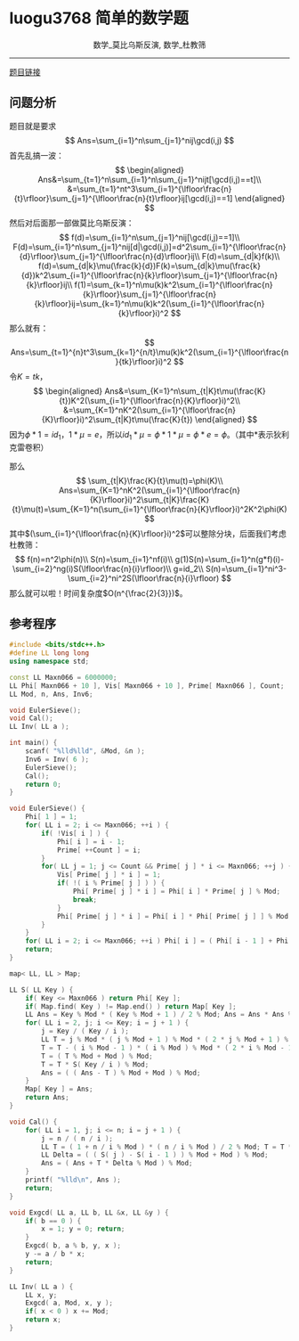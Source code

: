 # luogu3768 简单的数学题

<center>数学_莫比乌斯反演, 数学_杜教筛</center>

---

[题目链接](https://www.luogu.org/problemnew/show/P3768)

## 问题分析

题目就是要求
$$
Ans=\sum_{i=1}^n\sum_{j=1}^nij\gcd(i,j)
$$
首先乱搞一波：
$$
\begin{aligned}
Ans&=\sum_{t=1}^n\sum_{i=1}^n\sum_{j=1}^nijt[\gcd(i,j)==t]\\
&=\sum_{t=1}^nt^3\sum_{i=1}^{\lfloor\frac{n}{t}\rfloor}\sum_{j=1}^{\lfloor\frac{n}{t}\rfloor}ij[\gcd(i,j)==1]
\end{aligned}
$$
然后对后面那一部做莫比乌斯反演：
$$
f(d)=\sum_{i=1}^n\sum_{j=1}^nij[\gcd(i,j)==1]\\
F(d)=\sum_{i=1}^n\sum_{j=1}^nij[d|\gcd(i,j)]=d^2\sum_{i=1}^{\lfloor\frac{n}{d}\rfloor}\sum_{j=1}^{\lfloor\frac{n}{d}\rfloor}ij\\
F(d)=\sum_{d|k}f(k)\\
f(d)=\sum_{d|k}\mu(\frac{k}{d})F(k)=\sum_{d|k}\mu(\frac{k}{d})k^2\sum_{i=1}^{\lfloor\frac{n}{k}\rfloor}\sum_{j=1}^{\lfloor\frac{n}{k}\rfloor}ij\\
f(1)=\sum_{k=1}^n\mu(k)k^2\sum_{i=1}^{\lfloor\frac{n}{k}\rfloor}\sum_{j=1}^{\lfloor\frac{n}{k}\rfloor}ij=\sum_{k=1}^n\mu(k)k^2(\sum_{i=1}^{\lfloor\frac{n}{k}\rfloor}i)^2
$$
那么就有：
$$
Ans=\sum_{t=1}^{n}t^3\sum_{k=1}^{n/t}\mu(k)k^2(\sum_{i=1}^{\lfloor\frac{n}{tk}\rfloor}i)^2
$$
令$K=tk$，
$$
\begin{aligned}
Ans&=\sum_{K=1}^n\sum_{t|K}t\mu(\frac{K}{t})K^2(\sum_{i=1}^{\lfloor\frac{n}{K}\rfloor}i)^2\\
&=\sum_{K=1}^nK^2(\sum_{i=1}^{\lfloor\frac{n}{K}\rfloor}i)^2\sum_{t|K}t\mu(\frac{K}{t})
\end{aligned}
$$
因为$\phi*1=id_1$，$1*\mu=e$，所以$id_1*\mu=\phi*1*\mu=\phi*e=\phi$。（其中$*$表示狄利克雷卷积）

那么
$$
\sum_{t|K}\frac{K}{t}\mu(t)=\phi(K)\\
Ans=\sum_{K=1}^nK^2(\sum_{i=1}^{\lfloor\frac{n}{K}\rfloor}i)^2\sum_{t|K}\frac{K}{t}\mu(t)=\sum_{K=1}^n(\sum_{i=1}^{\lfloor\frac{n}{K}\rfloor}i)^2K^2\phi(K)
$$
其中$(\sum_{i=1}^{\lfloor\frac{n}{K}\rfloor}i)^2$可以整除分块，后面我们考虑杜教筛：
$$
f(n)=n^2\phi(n)\\
S(n)=\sum_{i=1}^nf(i)\\
g(1)S(n)=\sum_{i=1}^n(g*f)(i)-\sum_{i=2}^ng(i)S(\lfloor\frac{n}{i}\rfloor)\\
g=id_2\\
S(n)=\sum_{i=1}^ni^3-\sum_{i=2}^ni^2S(\lfloor\frac{n}{i}\rfloor)
$$
那么就可以啦！时间复杂度$O(n^{\frac{2}{3}})​$。

## 参考程序

```C++
#include <bits/stdc++.h>
#define LL long long
using namespace std;

const LL Maxn066 = 6000000;
LL Phi[ Maxn066 + 10 ], Vis[ Maxn066 + 10 ], Prime[ Maxn066 ], Count;
LL Mod, n, Ans, Inv6;

void EulerSieve();
void Cal();
LL Inv( LL a );

int main() {
    scanf( "%lld%lld", &Mod, &n );
    Inv6 = Inv( 6 );
    EulerSieve();
    Cal();
    return 0;
}

void EulerSieve() {
    Phi[ 1 ] = 1;
    for( LL i = 2; i <= Maxn066; ++i ) {
        if( !Vis[ i ] ) {
            Phi[ i ] = i - 1;
            Prime[ ++Count ] = i;
        }
        for( LL j = 1; j <= Count && Prime[ j ] * i <= Maxn066; ++j ) {
            Vis[ Prime[ j ] * i ] = 1;
            if( !( i % Prime[ j ] ) ) {
                Phi[ Prime[ j ] * i ] = Phi[ i ] * Prime[ j ] % Mod;
                break;
            }
            Phi[ Prime[ j ] * i ] = Phi[ i ] * Phi[ Prime[ j ] ] % Mod;
        }
    }
    for( LL i = 2; i <= Maxn066; ++i ) Phi[ i ] = ( Phi[ i - 1 ] + Phi[ i ] * i % Mod * i % Mod ) % Mod;
    return;
}

map< LL, LL > Map;

LL S( LL Key ) {
    if( Key <= Maxn066 ) return Phi[ Key ];
    if( Map.find( Key ) != Map.end() ) return Map[ Key ];
    LL Ans = Key % Mod * ( Key % Mod + 1 ) / 2 % Mod; Ans = Ans * Ans % Mod;
    for( LL i = 2, j; i <= Key; i = j + 1 ) {
        j = Key / ( Key / i );
        LL T = j % Mod * ( j % Mod + 1 ) % Mod * ( 2 * j % Mod + 1 ) % Mod * Inv6 % Mod;	
        T = T - ( i % Mod - 1 ) * ( i % Mod ) % Mod * ( 2 * i % Mod - 1 ) % Mod * Inv6 % Mod;
        T = ( T % Mod + Mod ) % Mod;
        T = T * S( Key / i ) % Mod;
        Ans = ( ( Ans - T ) % Mod + Mod ) % Mod;
    }
    Map[ Key ] = Ans;
    return Ans;
}

void Cal() {
    for( LL i = 1, j; i <= n; i = j + 1 ) {
        j = n / ( n / i );
        LL T = ( 1 + n / i % Mod ) * ( n / i % Mod ) / 2 % Mod; T = T * T % Mod;
        LL Delta = ( ( S( j ) - S( i - 1 ) ) % Mod + Mod ) % Mod;
        Ans = ( Ans + T * Delta % Mod ) % Mod;
    }
    printf( "%lld\n", Ans );
    return;
}

void Exgcd( LL a, LL b, LL &x, LL &y ) {
    if( b == 0 ) {
        x = 1; y = 0; return;
    }
    Exgcd( b, a % b, y, x );
    y -= a / b * x;
    return;
}

LL Inv( LL a ) {
    LL x, y;
    Exgcd( a, Mod, x, y );
    if( x < 0 ) x += Mod;
    return x;
}

```




